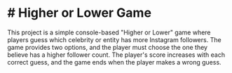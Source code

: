 # # Higher or Lower Game

This project is a simple console-based "Higher or Lower" game where players guess which celebrity or entity has more Instagram followers. The game provides two options, and the player must choose the one they believe has a higher follower count. The player's score increases with each correct guess, and the game ends when the player makes a wrong guess.
